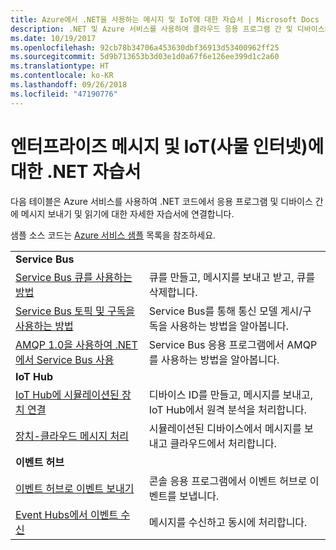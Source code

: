 ```yaml
---
title: Azure에서 .NET을 사용하는 메시지 및 IoT에 대한 자습서 | Microsoft Docs
description: .NET 및 Azure 서비스를 사용하여 클라우드 응용 프로그램 간 및 디바이스와 클라우드 간에 메시지를 보냅니다.
ms.date: 10/19/2017
ms.openlocfilehash: 92cb78b34706a453630dbf36913d53400962ff25
ms.sourcegitcommit: 5d9b713653b3d03e1d0a67f6e126ee399d1c2a60
ms.translationtype: HT
ms.contentlocale: ko-KR
ms.lasthandoff: 09/26/2018
ms.locfileid: "47190776"
---
```

# <a name="net-tutorials-for-enterprise-messaging-and-internet-of-things-iot"></a>엔터프라이즈 메시지 및 IoT(사물 인터넷)에 대한 .NET 자습서

다음 테이블은 Azure 서비스를 사용하여 .NET 코드에서 응용 프로그램 및 디바이스 간에 메시지 보내기 및 읽기에 대한 자세한 자습서에 연결합니다.

샘플 소스 코드는 [Azure 서비스 샘플](https://azure.microsoft.com/resources/samples/?platform=dotnet) 목록을 참조하세요.


| | |
|---|---|
| **Service Bus** | |
| [Service Bus 큐를 사용하는 방법][1] | 큐를 만들고, 메시지를 보내고 받고, 큐를 삭제합니다. | 
| [Service Bus 토픽 및 구독을 사용하는 방법][2] | Service Bus를 통해 통신 모델 게시/구독을 사용하는 방법을 알아봅니다.
| [AMQP 1.0을 사용하여 .NET에서 Service Bus 사용][3] | Service Bus 응용 프로그램에서 AMQP를 사용하는 방법을 알아봅니다.
|**IoT Hub**|
| [IoT Hub에 시뮬레이션된 장치 연결][4] | 디바이스 ID를 만들고, 메시지를 보내고, IoT Hub에서 원격 분석을 처리합니다. |   
| [장치-클라우드 메시지 처리][5] | 시뮬레이션된 디바이스에서 메시지를 보내고 클라우드에서 처리합니다. |
|**이벤트 허브**|
| [이벤트 허브로 이벤트 보내기][6] | 콘솔 응용 프로그램에서 이벤트 허브로 이벤트를 보냅니다.
| [Event Hubs에서 이벤트 수신][7] | 메시지를 수신하고 동시에 처리합니다.


[1]: /azure/service-bus-messaging/service-bus-dotnet-get-started-with-queues
[2]: /azure/service-bus-messaging/service-bus-dotnet-how-to-use-topics-subscriptions
[3]: /azure/service-bus-messaging/service-bus-amqp-dotnet
[4]: /azure/iot-hub/iot-hub-csharp-csharp-getstarted
[5]: /azure/iot-hub/iot-hub-csharp-csharp-process-d2c
[6]: /azure/event-hubs/event-hubs-dotnet-standard-getstarted-send
[7]: /azure/event-hubs/event-hubs-dotnet-standard-getstarted-receive-eph


